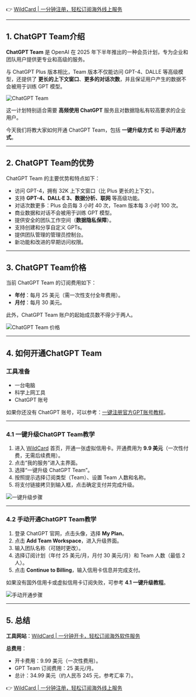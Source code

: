 👉 [WildCard | 一分钟注册，轻松订阅海外线上服务](https://bit.ly/bewildcard)

---

## 1. ChatGPT Team介绍

**ChatGPT Team** 是 OpenAI 在 2025 年下半年推出的一种会员计划，专为企业和团队用户提供更专业和高级的服务。

与 ChatGPT Plus 版本相比，Team 版本不仅能访问 GPT-4、DALLE 等高级模型，还提供了 **更长的上下文窗口**、**更多的对话次数**，并且保证用户产生的数据不会被用于训练 GPT 模型。

![ChatGPT Team](https://puputeju-tc.oss-cn-beijing.aliyuncs.com/RFbnjK3voegXwlY.png)

这一计划特别适合需要 **高频使用 ChatGPT** 服务且对数据隐私有较高要求的企业用户。

今天我们将教大家如何开通 ChatGPT Team，包括 **一键升级方式** 和 **手动开通方式**。

---

## 2. ChatGPT Team的优势

ChatGPT Team 的主要优势和特点如下：

- 访问 GPT-4，拥有 32K 上下文窗口（比 Plus 更长的上下文）。
- 支持 **GPT-4、DALL·E 3、数据分析、联网** 等高级功能。
- 对话次数更多：Plus 会员每 3 小时 40 次，Team 版本每 3 小时 100 次。
- 商业数据和对话不会被用于训练 GPT 模型。
- 提供安全的团队工作空间（**数据隐私保障**）。
- 支持创建和分享自定义 GPTs。
- 提供团队管理的管理员控制台。
- 新功能和改进的早期访问权限。

---

## 3. ChatGPT Team价格

当前 ChatGPT Team 的订阅费用如下：

- **年付**：每月 25 美元（需一次性支付全年费用）。
- **月付**：每月 30 美元。

此外，ChatGPT Team 账户的起始成员数不得少于两人。

![ChatGPT Team 价格](https://puputeju-tc.oss-cn-beijing.aliyuncs.com/AK4zpblGUxmWhH7.png)

---

## 4. 如何开通ChatGPT Team

### 工具准备

- 一台电脑
- 科学上网工具
- ChatGPT 账号

如果你还没有 ChatGPT 账号，可以参考：[一键注册官方GPT账号教程](https://bit.ly/bewildcard)。

---

### 4.1 一键升级ChatGPT Team教学

1. 进入 [WildCard](https://bit.ly/bewildcard) 首页，开通一张虚拟信用卡。开通费用为 **9.9 美元**（一次性付费，无需后续费用）。
2. 点击“我的服务”进入主界面。
3. 选择“一键升级 ChatGPT Team”。
4. 按照提示选择订阅类型（Team）、设置 Team 人数和名称。
5. 将支付链接拷贝到输入框，点击确定支付并完成升级。

![一键升级步骤](https://s2.loli.net/2025/02/13/x6J19mFIrASlqXp.png)

---

### 4.2 手动开通ChatGPT Team教学

1. 登录 ChatGPT 官网，点击头像，选择 **My Plan**。
2. 点击 **Add Team Workspace**，进入升级界面。
3. 输入团队名称（可随时更改）。
4. 选择订阅计划（年付 25 美元/月，月付 30 美元/月）和 Team 人数（最低 2 人）。
5. 点击 **Continue to Billing**，输入信用卡信息并完成支付。

如果没有国外信用卡或虚拟信用卡订阅失败，可参考 **4.1 一键升级教程**。

![手动开通步骤](https://puputeju-tc.oss-cn-beijing.aliyuncs.com/ecRt71xmFdOBUgV.png)

---

## 5. 总结

**工具网站**：[WildCard | 一分钟开卡，轻松订阅海外软件服务](https://bit.ly/bewildcard)

**总费用**：

- 开卡费用：9.99 美元（一次性费用）。
- GPT Team 订阅费用：25 美元/月。
- 总计：34.99 美元（约人民币 245 元，参考汇率 7）。

👉 [WildCard | 一分钟注册，轻松订阅海外线上服务](https://bit.ly/bewildcard)